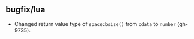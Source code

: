 ## bugfix/lua

* Changed return value type of `space:bsize()` from `cdata` to `number`
  (gh-9735).
